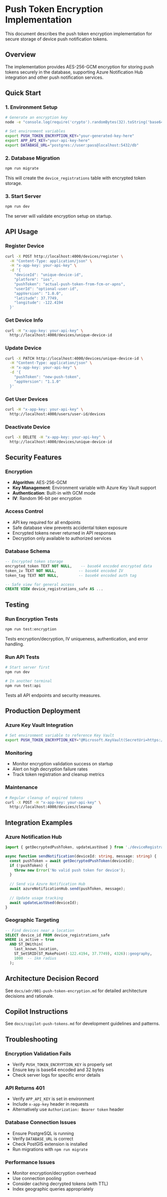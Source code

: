 # Push Token Encryption Implementation

This document describes the push token encryption implementation for secure storage of device push notification tokens.

## Overview

The implementation provides AES-256-GCM encryption for storing push tokens securely in the database, supporting Azure Notification Hub integration and other push notification services.

## Quick Start

### 1. Environment Setup

```bash
# Generate an encryption key
node -e "console.log(require('crypto').randomBytes(32).toString('base64'))"

# Set environment variables
export PUSH_TOKEN_ENCRYPTION_KEY="your-generated-key-here"
export APP_API_KEY="your-api-key-here"
export DATABASE_URL="postgres://user:pass@localhost:5432/db"
```

### 2. Database Migration

```bash
npm run migrate
```

This will create the `device_registrations` table with encrypted token storage.

### 3. Start Server

```bash
npm run dev
```

The server will validate encryption setup on startup.

## API Usage

### Register Device

```bash
curl -X POST http://localhost:4000/devices/register \
  -H "Content-Type: application/json" \
  -H "x-app-key: your-api-key" \
  -d '{
    "deviceId": "unique-device-id",
    "platform": "ios",
    "pushToken": "actual-push-token-from-fcm-or-apns",
    "userId": "optional-user-id",
    "appVersion": "1.0.0",
    "latitude": 37.7749,
    "longitude": -122.4194
  }'
```

### Get Device Info

```bash
curl -H "x-app-key: your-api-key" \
  http://localhost:4000/devices/unique-device-id
```

### Update Device

```bash
curl -X PATCH http://localhost:4000/devices/unique-device-id \
  -H "Content-Type: application/json" \
  -H "x-app-key: your-api-key" \
  -d '{
    "pushToken": "new-push-token",
    "appVersion": "1.1.0"
  }'
```

### Get User Devices

```bash
curl -H "x-app-key: your-api-key" \
  http://localhost:4000/users/user-id/devices
```

### Deactivate Device

```bash
curl -X DELETE -H "x-app-key: your-api-key" \
  http://localhost:4000/devices/unique-device-id
```

## Security Features

### Encryption
- **Algorithm**: AES-256-GCM
- **Key Management**: Environment variable with Azure Key Vault support
- **Authentication**: Built-in with GCM mode
- **IV**: Random 96-bit per encryption

### Access Control
- API key required for all endpoints
- Safe database view prevents accidental token exposure
- Encrypted tokens never returned in API responses
- Decryption only available to authorized services

### Database Schema

```sql
-- Encrypted token storage
encrypted_token TEXT NOT NULL,    -- base64 encoded encrypted data
token_iv TEXT NOT NULL,          -- base64 encoded IV  
token_tag TEXT NOT NULL,         -- base64 encoded auth tag

-- Safe view for general access
CREATE VIEW device_registrations_safe AS ...
```

## Testing

### Run Encryption Tests

```bash
npm run test:encryption
```

Tests encryption/decryption, IV uniqueness, authentication, and error handling.

### Run API Tests

```bash
# Start server first
npm run dev

# In another terminal
npm run test:api
```

Tests all API endpoints and security measures.

## Production Deployment

### Azure Key Vault Integration

```bash
# Set environment variable to reference Key Vault
export PUSH_TOKEN_ENCRYPTION_KEY="@Microsoft.KeyVault(SecretUri=https://vault.vault.azure.net/secrets/push-token-key/)"
```

### Monitoring

- Monitor encryption validation success on startup
- Alert on high decryption failure rates
- Track token registration and cleanup metrics

### Maintenance

```bash
# Regular cleanup of expired tokens
curl -X POST -H "x-app-key: your-api-key" \
  http://localhost:4000/devices/cleanup
```

## Integration Examples

### Azure Notification Hub

```typescript
import { getDecryptedPushToken, updateLastUsed } from './deviceRegistrations.js';

async function sendNotification(deviceId: string, message: string) {
  const pushToken = await getDecryptedPushToken(deviceId);
  if (!pushToken) {
    throw new Error('No valid push token for device');
  }
  
  // Send via Azure Notification Hub
  await azureNotificationHub.send(pushToken, message);
  
  // Update usage tracking
  await updateLastUsed(deviceId);
}
```

### Geographic Targeting

```sql
-- Find devices near a location
SELECT device_id FROM device_registrations_safe
WHERE is_active = true 
  AND ST_DWithin(
    last_known_location,
    ST_SetSRID(ST_MakePoint(-122.4194, 37.7749), 4326)::geography,
    1000  -- 1km radius
  );
```

## Architecture Decision Record

See `docs/adr/001-push-token-encryption.md` for detailed architecture decisions and rationale.

## Copilot Instructions

See `docs/copilot-push-tokens.md` for development guidelines and patterns.

## Troubleshooting

### Encryption Validation Fails
- Verify `PUSH_TOKEN_ENCRYPTION_KEY` is properly set
- Ensure key is base64 encoded and 32 bytes
- Check server logs for specific error details

### API Returns 401
- Verify `APP_API_KEY` is set in environment
- Include `x-app-key` header in requests
- Alternatively use `Authorization: Bearer token` header

### Database Connection Issues
- Ensure PostgreSQL is running
- Verify `DATABASE_URL` is correct
- Check PostGIS extension is installed
- Run migrations with `npm run migrate`

### Performance Issues
- Monitor encryption/decryption overhead
- Use connection pooling
- Consider caching decrypted tokens (with TTL)
- Index geographic queries appropriately